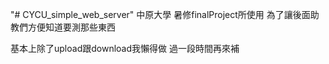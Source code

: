 "# CYCU_simple_web_server" 
中原大學 暑修finalProject所使用
為了讓後面助教們方便知道要測那些東西

基本上除了upload跟download我懶得做 過一段時間再來補

